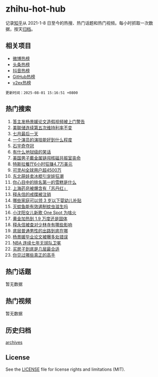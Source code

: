 # zhihu-hot-hub

记录[知乎](https://www.zhihu.com/)从 2021-1-8 日至今的热搜、热门话题和热门视频。每小时抓取一次数据，按天[归档](archives)。

## 相关项目

- [微博热榜](https://github.com/snaildev/weibo-hot-hub)
- [头条热榜](https://github.com/snaildev/toutiao-hot-hub)
- [抖音热榜](https://github.com/snaildev/douyin-hot-hub)
- [GitHub热榜](https://github.com/snaildev/github-hot-hub)
- [v2ex热榜](https://github.com/snaildev/v2ex-hot-hub)


`更新时间：2025-08-01 15:16:51 +0800`

## 热门搜索

1. [答主发杨景媛论文造假视频被上门警告](https://www.zhihu.com/search?q=%E7%AD%94%E4%B8%BB%E5%8F%91%E6%9D%A8%E6%99%AF%E5%AA%9B%E8%AE%BA%E6%96%87%E9%80%A0%E5%81%87%E8%A7%86%E9%A2%91%E8%A2%AB%E4%B8%8A%E9%97%A8%E8%AD%A6%E5%91%8A)
1. [美联储连续第五次维持利率不变](https://www.zhihu.com/search?q=%E7%BE%8E%E8%81%94%E5%82%A8%E8%BF%9E%E7%BB%AD%E7%AC%AC%E4%BA%94%E6%AC%A1%E7%BB%B4%E6%8C%81%E5%88%A9%E7%8E%87%E4%B8%8D%E5%8F%98)
1. [七月最后一天](https://www.zhihu.com/search?q=%E4%B8%83%E6%9C%88%E6%9C%80%E5%90%8E%E4%B8%80%E5%A4%A9)
1. [一个演员的演技能好到什么程度](https://www.zhihu.com/search?q=%E4%B8%80%E4%B8%AA%E6%BC%94%E5%91%98%E7%9A%84%E6%BC%94%E6%8A%80%E8%83%BD%E5%A5%BD%E5%88%B0%E4%BB%80%E4%B9%88%E7%A8%8B%E5%BA%A6)
1. [石宇奇夺冠](https://www.zhihu.com/search?q=%E7%9F%B3%E5%AE%87%E5%A5%87%E5%A4%BA%E5%86%A0)
1. [有什么地狱级的笑话](https://www.zhihu.com/search?q=%E6%9C%89%E4%BB%80%E4%B9%88%E5%9C%B0%E7%8B%B1%E7%BA%A7%E7%9A%84%E7%AC%91%E8%AF%9D)
1. [美国男子戴金属链闯核磁共振室丧命](https://www.zhihu.com/search?q=%E7%BE%8E%E5%9B%BD%E7%94%B7%E5%AD%90%E6%88%B4%E9%87%91%E5%B1%9E%E9%93%BE%E9%97%AF%E6%A0%B8%E7%A3%81%E5%85%B1%E6%8C%AF%E5%AE%A4%E4%B8%A7%E5%91%BD)
1. [特斯拉餐厅6小时狂赚4.7万美元](https://www.zhihu.com/search?q=%E7%89%B9%E6%96%AF%E6%8B%89%E9%A4%90%E5%8E%856%E5%B0%8F%E6%97%B6%E7%8B%82%E8%B5%9A4.7%E4%B8%87%E7%BE%8E%E5%85%83)
1. [可灵AI全球用户超4500万](https://www.zhihu.com/search?q=%E5%8F%AF%E7%81%B5AI%E5%85%A8%E7%90%83%E7%94%A8%E6%88%B7%E8%B6%854500%E4%B8%87)
1. [东北萌娃卖冰棍引宠娃狂潮](https://www.zhihu.com/search?q=%E4%B8%9C%E5%8C%97%E8%90%8C%E5%A8%83%E5%8D%96%E5%86%B0%E6%A3%8D%E5%BC%95%E5%AE%A0%E5%A8%83%E7%8B%82%E6%BD%AE)
1. [你心目中的排名第一的雪糕是什么](https://www.zhihu.com/search?q=%E4%BD%A0%E5%BF%83%E7%9B%AE%E4%B8%AD%E7%9A%84%E6%8E%92%E5%90%8D%E7%AC%AC%E4%B8%80%E7%9A%84%E9%9B%AA%E7%B3%95%E6%98%AF%E4%BB%80%E4%B9%88)
1. [上海药皂被爆含有「苏丹红」](https://www.zhihu.com/search?q=%E4%B8%8A%E6%B5%B7%E8%8D%AF%E7%9A%82%E8%A2%AB%E7%88%86%E5%90%AB%E6%9C%89%E3%80%8C%E8%8B%8F%E4%B8%B9%E7%BA%A2%E3%80%8D)
1. [释永信的戒牒被注销](https://www.zhihu.com/search?q=%E9%87%8A%E6%B0%B8%E4%BF%A1%E7%9A%84%E6%88%92%E7%89%92%E8%A2%AB%E6%B3%A8%E9%94%80)
1. [哪些家庭可以领 3 岁以下婴幼儿补贴](https://www.zhihu.com/search?q=%E5%93%AA%E4%BA%9B%E5%AE%B6%E5%BA%AD%E5%8F%AF%E4%BB%A5%E9%A2%86%203%20%E5%B2%81%E4%BB%A5%E4%B8%8B%E5%A9%B4%E5%B9%BC%E5%84%BF%E8%A1%A5%E8%B4%B4)
1. [灭蚊鱼能有效遏制蚊虫滋生吗](https://www.zhihu.com/search?q=%E7%81%AD%E8%9A%8A%E9%B1%BC%E8%83%BD%E6%9C%89%E6%95%88%E9%81%8F%E5%88%B6%E8%9A%8A%E8%99%AB%E6%BB%8B%E7%94%9F%E5%90%97)
1. [小沈阳女儿新歌 One Spot 为啥火](https://www.zhihu.com/search?q=%E5%B0%8F%E6%B2%88%E9%98%B3%E5%A5%B3%E5%84%BF%E6%96%B0%E6%AD%8C%20One%20Spot%20%E4%B8%BA%E5%95%A5%E7%81%AB)
1. [黄金加热到 1.9 万度还是固体](https://www.zhihu.com/search?q=%E9%BB%84%E9%87%91%E5%8A%A0%E7%83%AD%E5%88%B0%201.9%20%E4%B8%87%E5%BA%A6%E8%BF%98%E6%98%AF%E5%9B%BA%E4%BD%93)
1. [释永信被查对少林寺有哪些影响](https://www.zhihu.com/search?q=%E9%87%8A%E6%B0%B8%E4%BF%A1%E8%A2%AB%E6%9F%A5%E5%AF%B9%E5%B0%91%E6%9E%97%E5%AF%BA%E6%9C%89%E5%93%AA%E4%BA%9B%E5%BD%B1%E5%93%8D)
1. [底层普通男性的出路到底在哪](https://www.zhihu.com/search?q=%E5%BA%95%E5%B1%82%E6%99%AE%E9%80%9A%E7%94%B7%E6%80%A7%E7%9A%84%E5%87%BA%E8%B7%AF%E5%88%B0%E5%BA%95%E5%9C%A8%E5%93%AA)
1. [杨景媛毕业论文被曝多处错误](https://www.zhihu.com/search?q=%E6%9D%A8%E6%99%AF%E5%AA%9B%E6%AF%95%E4%B8%9A%E8%AE%BA%E6%96%87%E8%A2%AB%E6%9B%9D%E5%A4%9A%E5%A4%84%E9%94%99%E8%AF%AF)
1. [NBA 连续七年无球队卫冕](https://www.zhihu.com/search?q=NBA%20%E8%BF%9E%E7%BB%AD%E4%B8%83%E5%B9%B4%E6%97%A0%E7%90%83%E9%98%9F%E5%8D%AB%E5%86%95)
1. [买房子到底是几层最合适](https://www.zhihu.com/search?q=%E4%B9%B0%E6%88%BF%E5%AD%90%E5%88%B0%E5%BA%95%E6%98%AF%E5%87%A0%E5%B1%82%E6%9C%80%E5%90%88%E9%80%82)
1. [你见过哪些真正的高手](https://www.zhihu.com/search?q=%E4%BD%A0%E8%A7%81%E8%BF%87%E5%93%AA%E4%BA%9B%E7%9C%9F%E6%AD%A3%E7%9A%84%E9%AB%98%E6%89%8B)

## 热门话题

暂无数据

## 热门视频

暂无数据

## 历史归档

[archives](archives)

## License

See the [LICENSE](LICENSE) file for license rights and limitations (MIT).
